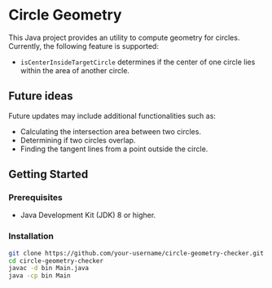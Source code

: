 # Circle Geometry

This Java project provides an utility to compute geometry for circles. Currently, the following feature is supported:

- `isCenterInsideTargetCircle` determines if the center of one circle lies within the area of another circle.

## Future ideas

Future updates may include additional functionalities such as:

- Calculating the intersection area between two circles.
- Determining if two circles overlap.
- Finding the tangent lines from a point outside the circle.

## Getting Started

### Prerequisites

- Java Development Kit (JDK) 8 or higher.

### Installation
```bash
git clone https://github.com/your-username/circle-geometry-checker.git
cd circle-geometry-checker
javac -d bin Main.java
java -cp bin Main
```

